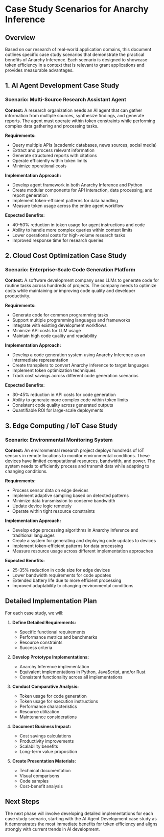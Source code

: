 # Case Study Scenarios for Anarchy Inference

## Overview

Based on our research of real-world application domains, this document outlines specific case study scenarios that demonstrate the practical benefits of Anarchy Inference. Each scenario is designed to showcase token efficiency in a context that is relevant to grant applications and provides measurable advantages.

## 1. AI Agent Development Case Study

### Scenario: Multi-Source Research Assistant Agent

**Context:**
A research organization needs an AI agent that can gather information from multiple sources, synthesize findings, and generate reports. The agent must operate within token constraints while performing complex data gathering and processing tasks.

**Requirements:**
- Query multiple APIs (academic databases, news sources, social media)
- Extract and process relevant information
- Generate structured reports with citations
- Operate efficiently within token limits
- Minimize operational costs

**Implementation Approach:**
- Develop agent framework in both Anarchy Inference and Python
- Create modular components for API interaction, data processing, and report generation
- Implement token-efficient patterns for data handling
- Measure token usage across the entire agent workflow

**Expected Benefits:**
- 40-50% reduction in token usage for agent instructions and code
- Ability to handle more complex queries within context limits
- Lower operational costs for high-volume research tasks
- Improved response time for research queries

## 2. Cloud Cost Optimization Case Study

### Scenario: Enterprise-Scale Code Generation Platform

**Context:**
A software development company uses LLMs to generate code for routine tasks across hundreds of projects. The company needs to optimize costs while maintaining or improving code quality and developer productivity.

**Requirements:**
- Generate code for common programming tasks
- Support multiple programming languages and frameworks
- Integrate with existing development workflows
- Minimize API costs for LLM usage
- Maintain high code quality and readability

**Implementation Approach:**
- Develop a code generation system using Anarchy Inference as an intermediate representation
- Create transpilers to convert Anarchy Inference to target languages
- Implement token optimization techniques
- Track cost savings across different code generation scenarios

**Expected Benefits:**
- 30-45% reduction in API costs for code generation
- Ability to generate more complex code within token limits
- Consistent code quality across generated outputs
- Quantifiable ROI for large-scale deployments

## 3. Edge Computing / IoT Case Study

### Scenario: Environmental Monitoring System

**Context:**
An environmental research project deploys hundreds of IoT sensors in remote locations to monitor environmental conditions. These devices have limited computational resources, bandwidth, and power. The system needs to efficiently process and transmit data while adapting to changing conditions.

**Requirements:**
- Process sensor data on edge devices
- Implement adaptive sampling based on detected patterns
- Minimize data transmission to conserve bandwidth
- Update device logic remotely
- Operate within tight resource constraints

**Implementation Approach:**
- Develop edge processing algorithms in Anarchy Inference and traditional languages
- Create a system for generating and deploying code updates to devices
- Implement token-efficient patterns for data processing
- Measure resource usage across different implementation approaches

**Expected Benefits:**
- 25-35% reduction in code size for edge devices
- Lower bandwidth requirements for code updates
- Extended battery life due to more efficient processing
- Improved adaptability to changing environmental conditions

## Detailed Implementation Plan

For each case study, we will:

1. **Define Detailed Requirements:**
   - Specific functional requirements
   - Performance metrics and benchmarks
   - Resource constraints
   - Success criteria

2. **Develop Prototype Implementations:**
   - Anarchy Inference implementation
   - Equivalent implementations in Python, JavaScript, and/or Rust
   - Consistent functionality across all implementations

3. **Conduct Comparative Analysis:**
   - Token usage for code generation
   - Token usage for execution instructions
   - Performance characteristics
   - Resource utilization
   - Maintenance considerations

4. **Document Business Impact:**
   - Cost savings calculations
   - Productivity improvements
   - Scalability benefits
   - Long-term value proposition

5. **Create Presentation Materials:**
   - Technical documentation
   - Visual comparisons
   - Code samples
   - Cost-benefit analysis

## Next Steps

The next phase will involve developing detailed implementations for each case study scenario, starting with the AI Agent Development case study as it demonstrates the most immediate benefits for token efficiency and aligns strongly with current trends in AI development.
